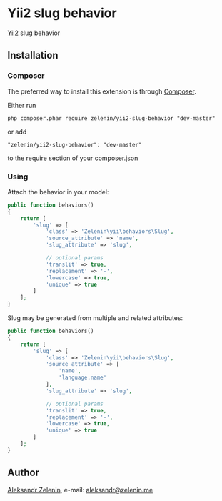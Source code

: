 # Yii2 slug behavior

[Yii2](http://www.yiiframework.com) slug behavior

## Installation

### Composer

The preferred way to install this extension is through [Composer](http://getcomposer.org/).

Either run

	php composer.phar require zelenin/yii2-slug-behavior "dev-master"

or add

	"zelenin/yii2-slug-behavior": "dev-master"

to the require section of your composer.json

### Using

Attach the behavior in your model:

```php
public function behaviors()
{
    return [
        'slug' => [
            'class' => 'Zelenin\yii\behaviors\Slug',
            'source_attribute' => 'name',
            'slug_attribute' => 'slug',

            // optional params
            'translit' => true,
            'replacement' => '-',
            'lowercase' => true,
            'unique' => true
        ]
    ];
}
```

Slug may be generated from multiple and related attributes:

```php
public function behaviors()
{
    return [
        'slug' => [
            'class' => 'Zelenin\yii\behaviors\Slug',
            'source_attribute' => [
                'name',
                'language.name'
            ],
            'slug_attribute' => 'slug',

            // optional params
            'translit' => true,
            'replacement' => '-',
            'lowercase' => true,
            'unique' => true
        ]
    ];
}
```

## Author

[Aleksandr Zelenin](https://github.com/zelenin/), e-mail: [aleksandr@zelenin.me](mailto:aleksandr@zelenin.me)
